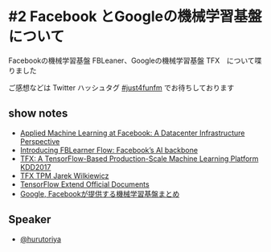 # #2 Facebook とGoogleの機械学習基盤について

Facebookの機械学習基盤 FBLeaner、Googleの機械学習基盤 TFX　について喋りました

ご感想などは Twitter ハッシュタグ [#just4funfm](https://twitter.com/hashtag/just4funfm?src=hashtag_click&f=live) でお待ちしております

## show notes

- [Applied Machine Learning at Facebook: A Datacenter Infrastructure Perspective](https://research.fb.com/publications/applied-machine-learning-at-facebook-a-datacenter-infrastructure-perspective/)
- [Introducing FBLearner Flow: Facebook’s AI backbone](https://engineering.fb.com/core-data/introducing-fblearner-flow-facebook-s-ai-backbone/)
- [TFX: A TensorFlow-Based Production-Scale Machine Learning Platform KDD2017](https://www.kdd.org/kdd2017/papers/view/tfx-a-tensorflow-based-production-scale-machine-learning-platform)
- [TFX TPM Jarek Wilkiewicz](https://twitter.com/wjarek/status/908095363504005120)
- [TensorFlow Extend Official Documents](https://www.tensorflow.org/tfx)
- [Google, Facebookが提供する機械学習基盤まとめ](https://shunyaueta.com/posts/2018-04-09/)

## Speaker

- [@hurutoriya](https://twitter.com/hurutoriya)
